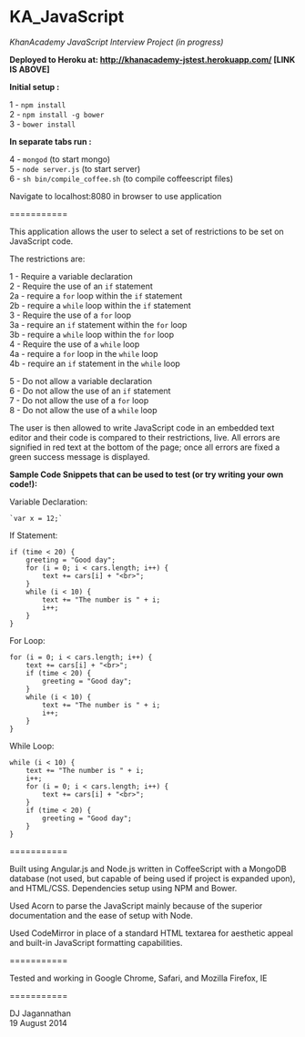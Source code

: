 KA_JavaScript
=============
        
*KhanAcademy JavaScript Interview Project (in progress)*      
      
**Deployed to Heroku at: http://khanacademy-jstest.herokuapp.com/ [LINK IS ABOVE]**     

**Initial setup :**         

1 - `npm install`       
2 - `npm install -g bower`    
3 - `bower install`       
   
**In separate tabs run :**       

4 - `mongod` (to start mongo)   
5 - `node server.js` (to start server)   
6 - `sh bin/compile_coffee.sh` (to compile coffeescript files)   
        
Navigate to localhost:8080 in browser to use application   
      
    
===========
      
This application allows the user to select a set of restrictions to be set on JavaScript code. 
      
The restrictions are:
     
1 - Require a variable declaration        
2 - Require the use of an `if` statement        
		2a - require a `for` loop within the `if` statement       
		2b - require a `while` loop within the `if` statement        
3 - Require the use of a `for` loop        
		3a - require an `if` statement within the `for` loop       
		3b - require a `while` loop within the `for` loop        
4 - Require the use of a `while` loop        
		4a - require a `for` loop in the `while` loop       
		4b - require an `if` statement in the `while` loop      
            
5 - Do not allow a variable declaration        
6 - Do not allow the use of an `if` statement       
7 - Do not allow the use of a `for` loop       
8 - Do not allow the use of a `while` loop         

The user is then allowed to write JavaScript code in an embedded text editor and their code is compared to their restrictions, live. All errors are signified in red text at the bottom of the page; once all errors are fixed a green success message is displayed.
      
**Sample Code Snippets that can be used to test (or try writing your own code!):**
         
Variable Declaration:	

	`var x = 12;`    

If Statement:       
       
	if (time < 20) {
    	greeting = "Good day";
    	for (i = 0; i < cars.length; i++) { 
        	text += cars[i] + "<br>";
    	}
    	while (i < 10) {
        	text += "The number is " + i;
        	i++;
    	}
	}         
    
For Loop:      

	for (i = 0; i < cars.length; i++) { 
	    text += cars[i] + "<br>";
	    if (time < 20) {
	        greeting = "Good day";
	    }
	    while (i < 10) {
	        text += "The number is " + i;
	        i++;
	    }
	}

While Loop:      
       
	while (i < 10) {
	    text += "The number is " + i;
	    i++;
	    for (i = 0; i < cars.length; i++) { 
	        text += cars[i] + "<br>";
	    }
	    if (time < 20) {
	        greeting = "Good day";
	    }
	}
                
===========
     
Built using Angular.js and Node.js written in CoffeeScript with a MongoDB database (not used, but capable of being used if project is expanded upon), and HTML/CSS. Dependencies setup using NPM and Bower.
     
Used Acorn to parse the JavaScript mainly because of the superior documentation and the ease of setup with Node.
          
Used CodeMirror in place of a standard HTML textarea for aesthetic appeal and built-in JavaScript formatting capabilities.
       
===========
      
Tested and working in Google Chrome, Safari, and Mozilla Firefox, IE
      
===========
     
DJ Jagannathan      
19 August 2014      